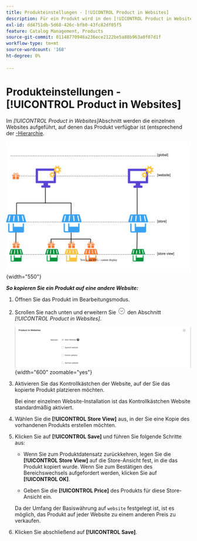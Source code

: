 ```yaml
---
title: Produkteinstellungen - [!UICONTROL Product in Websites]
description: Für ein Produkt wird in den [!UICONTROL Product in Websites] jede Website angegeben, auf der das Produkt verfügbar ist.
exl-id: dd4751db-5d68-426c-bfb0-43fc82df05f5
feature: Catalog Management, Products
source-git-commit: 01148770946a236ece2122be5a88b963a0f07d1f
workflow-type: tm+mt
source-wordcount: '168'
ht-degree: 0%

---
```


# Produkteinstellungen - [!UICONTROL Product in Websites]

Im _[!UICONTROL Product in Websites]_&#x200B;Abschnitt werden die einzelnen Websites aufgeführt, auf denen das Produkt verfügbar ist (entsprechend der [-Hierarchie](../stores-purchase/stores.md).

![Diagramm zum Umfang der Produkt-Website](./assets/scope-product-website.svg){width="550"}

**_So kopieren Sie ein Produkt auf eine andere Website:_**

1. Öffnen Sie das Produkt im Bearbeitungsmodus.

1. Scrollen Sie nach unten und erweitern Sie ![Erweiterungsauswahl](../assets/icon-display-expand.png) den Abschnitt _[!UICONTROL Product in Websites]_.

   ![Produkt auf Websites](./assets/catalog-product-in-websites-multisite-main-french.png){width="600" zoomable="yes"}

1. Aktivieren Sie das Kontrollkästchen der Website, auf der Sie das kopierte Produkt platzieren möchten.

   Bei einer einzelnen Website-Installation ist das Kontrollkästchen Website standardmäßig aktiviert.

1. Wählen Sie die **[!UICONTROL Store View]** aus, in der Sie eine Kopie des vorhandenen Produkts erstellen möchten.

1. Klicken Sie auf **[!UICONTROL Save]** und führen Sie folgende Schritte aus:

   - Wenn Sie zum Produktdatensatz zurückkehren, legen Sie die **[!UICONTROL Store View]** auf die Store-Ansicht fest, in die das Produkt kopiert wurde. Wenn Sie zum Bestätigen des Bereichswechsels aufgefordert werden, klicken Sie auf **[!UICONTROL OK]**.

   - Geben Sie die **[!UICONTROL Price]** des Produkts für diese Store-Ansicht ein.

   Da der Umfang der Basiswährung auf `website` festgelegt ist, ist es möglich, das Produkt auf jeder Website zu einem anderen Preis zu verkaufen.

1. Klicken Sie abschließend auf **[!UICONTROL Save]**.

